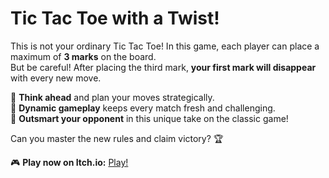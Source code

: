 # Tic Tac Toe with a Twist!  

This is not your ordinary Tic Tac Toe! In this game, each player can place a maximum of **3 marks** on the board.  
But be careful! After placing the third mark, **your first mark will disappear** with every new move.  

🔹 **Think ahead** and plan your moves strategically.  
🔹 **Dynamic gameplay** keeps every match fresh and challenging.  
🔹 **Outsmart your opponent** in this unique take on the classic game!  

Can you master the new rules and claim victory? 🏆  

🎮 **Play now on Itch.io:** [Play!](https://mertkoca.itch.io/tictactoe-extreme)
